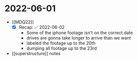 # 2022-06-01
- [[MDQ22]]
	- [x] Recap: ✅ 2022-06-02
		- Some of the iphone footage isn't on the correct date
		- drives are gonna take longer to arrive than we want
		- labeled the footage up to the 20th
		- dumping all footage up to the 23rd
- [[superstructure]] notes